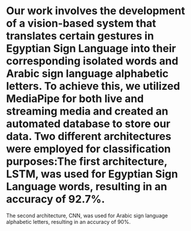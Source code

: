 # Our work involves the development of a vision-based system that translates certain gestures in Egyptian Sign Language into their corresponding isolated words and Arabic sign language alphabetic letters. To achieve this, we utilized MediaPipe for both live and streaming media and created an automated database to store our data. Two different architectures were employed for classification purposes:The first architecture, LSTM, was used for Egyptian Sign Language words, resulting in an accuracy of 92.7%. 
The second architecture, CNN, was used for Arabic sign language alphabetic letters, resulting in an accuracy of 90%.
